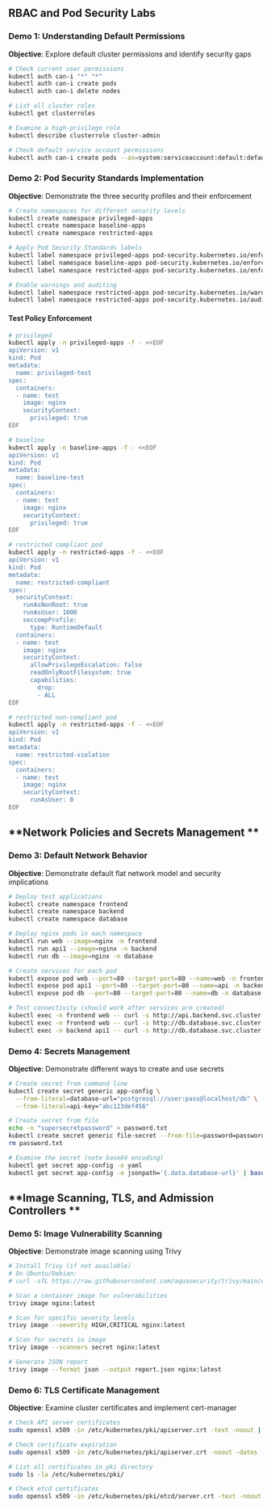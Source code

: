 ## **RBAC and Pod Security Labs**

### **Demo 1: Understanding Default Permissions**

**Objective**: Explore default cluster permissions and identify security gaps

```bash
# Check current user permissions
kubectl auth can-i "*" "*"
kubectl auth can-i create pods
kubectl auth can-i delete nodes

# List all cluster roles
kubectl get clusterroles

# Examine a high-privilege role
kubectl describe clusterrole cluster-admin

# Check default service account permissions
kubectl auth can-i create pods --as=system:serviceaccount:default:default
```

### **Demo 2: Pod Security Standards Implementation**

**Objective**: Demonstrate the three security profiles and their enforcement

```bash
# Create namespaces for different security levels
kubectl create namespace privileged-apps
kubectl create namespace baseline-apps  
kubectl create namespace restricted-apps

# Apply Pod Security Standards labels
kubectl label namespace privileged-apps pod-security.kubernetes.io/enforce=privileged
kubectl label namespace baseline-apps pod-security.kubernetes.io/enforce=baseline
kubectl label namespace restricted-apps pod-security.kubernetes.io/enforce=restricted

# Enable warnings and auditing
kubectl label namespace restricted-apps pod-security.kubernetes.io/warn=restricted
kubectl label namespace restricted-apps pod-security.kubernetes.io/audit=restricted
```

#### Test Policy Enforcement

```bash
# privileged
kubectl apply -n privileged-apps -f - <<EOF
apiVersion: v1
kind: Pod
metadata:
  name: privileged-test
spec:
  containers:
  - name: test
    image: nginx
    securityContext:
      privileged: true
EOF
```

```bash
# baseline
kubectl apply -n baseline-apps -f - <<EOF
apiVersion: v1
kind: Pod
metadata:
  name: baseline-test
spec:
  containers:
  - name: test
    image: nginx
    securityContext:
      privileged: true
EOF
```

```bash
# restricted compliant pod
kubectl apply -n restricted-apps -f - <<EOF
apiVersion: v1
kind: Pod
metadata:
  name: restricted-compliant
spec:
  securityContext:
    runAsNonRoot: true
    runAsUser: 1000
    seccompProfile:
      type: RuntimeDefault
  containers:
  - name: test
    image: nginx
    securityContext:
      allowPrivilegeEscalation: false
      readOnlyRootFilesystem: true
      capabilities:
        drop:
        - ALL
EOF
```

```bash
# restricted non-compliant pod
kubectl apply -n restricted-apps -f - <<EOF
apiVersion: v1
kind: Pod
metadata:
  name: restricted-violation
spec:
  containers:
  - name: test
    image: nginx
    securityContext:
      runAsUser: 0
EOF
```

## **Network Policies and Secrets Management **

### **Demo 3: Default Network Behavior**

**Objective**: Demonstrate default flat network model and security implications

```bash
# Deploy test applications
kubectl create namespace frontend
kubectl create namespace backend
kubectl create namespace database

# Deploy nginx pods in each namespace
kubectl run web --image=nginx -n frontend
kubectl run api1 --image=nginx -n backend  
kubectl run db --image=nginx -n database

# Create services for each pod
kubectl expose pod web --port=80 --target-port=80 --name=web -n frontend
kubectl expose pod api1 --port=80 --target-port=80 --name=api -n backend
kubectl expose pod db --port=80 --target-port=80 --name=db -n database

# Test connectivity (should work after services are created)
kubectl exec -n frontend web -- curl -s http://api.backend.svc.cluster.local
kubectl exec -n frontend web -- curl -s http://db.database.svc.cluster.local
kubectl exec -n backend api1 -- curl -s http://db.database.svc.cluster.local
```

### **Demo 4: Secrets Management**

**Objective**: Demonstrate different ways to create and use secrets

```bash
# Create secret from command line
kubectl create secret generic app-config \
  --from-literal=database-url="postgresql://user:pass@localhost/db" \
  --from-literal=api-key="abc123def456"

# Create secret from file
echo -n "supersecretpassword" > password.txt
kubectl create secret generic file-secret --from-file=password=password.txt
rm password.txt

# Examine the secret (note base64 encoding)
kubectl get secret app-config -o yaml
kubectl get secret app-config -o jsonpath='{.data.database-url}' | base64 -d
```

## **Image Scanning, TLS, and Admission Controllers **

### **Demo 5: Image Vulnerability Scanning**

**Objective**: Demonstrate image scanning using Trivy

```bash
# Install Trivy (if not available)
# On Ubuntu/Debian:
# curl -sfL https://raw.githubusercontent.com/aquasecurity/trivy/main/contrib/install.sh | sh -s -- -b /usr/local/bin

# Scan a container image for vulnerabilities
trivy image nginx:latest

# Scan for specific severity levels
trivy image --severity HIGH,CRITICAL nginx:latest

# Scan for secrets in image
trivy image --scanners secret nginx:latest

# Generate JSON report
trivy image --format json --output report.json nginx:latest
```

### **Demo 6: TLS Certificate Management**

**Objective**: Examine cluster certificates and implement cert-manager

```bash
# Check API server certificates
sudo openssl x509 -in /etc/kubernetes/pki/apiserver.crt -text -noout | grep -A 5 "Subject:"

# Check certificate expiration
sudo openssl x509 -in /etc/kubernetes/pki/apiserver.crt -noout -dates

# List all certificates in pki directory
sudo ls -la /etc/kubernetes/pki/

# Check etcd certificates
sudo openssl x509 -in /etc/kubernetes/pki/etcd/server.crt -text -noout | grep -A 5 "Subject:"
```
